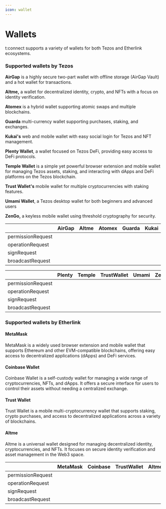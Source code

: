 ```yaml
---
icon: wallet
---
```


# Wallets

t:connect supports a variety of wallets for both Tezos and Etherlink ecosystems.

### Supported wallets by Tezos

**AirGap** is a highly secure two-part wallet with offline storage (AirGap Vault) and a hot wallet for transactions.

**Altme,** a wallet for decentralized identity, crypto, and NFTs with a focus on identity verification.

**Atomex** is a hybrid wallet supporting atomic swaps and multiple blockchains.

**Guarda** multi-currency wallet supporting purchases, staking, and exchanges.

**Kukai's** web and mobile wallet with easy social login for Tezos and NFT management.

**Plenty Wallet**, a wallet focused on Tezos DeFi, providing easy access to DeFi protocols.

**Temple Wallet** is a simple yet powerful browser extension and mobile wallet for managing Tezos assets, staking, and interacting with dApps and DeFi platforms on the Tezos blockchain.

**Trust Wallet's** mobile wallet for multiple cryptocurrencies with staking features.

**Umami Wallet**, a Tezos desktop wallet for both beginners and advanced users

**ZenGo,** a keyless mobile wallet using threshold cryptography for security.

<table><thead><tr><th width="216"></th><th width="104">AirGap</th><th width="106">Altme</th><th width="120">Atomex</th><th width="121">Guarda</th><th>Kukai</th></tr></thead><tbody><tr><td>permissionRequest</td><td></td><td></td><td></td><td></td><td></td></tr><tr><td>operationRequest</td><td></td><td></td><td></td><td></td><td></td></tr><tr><td>signRequest</td><td></td><td></td><td></td><td></td><td></td></tr><tr><td>broadcastRequest</td><td></td><td></td><td></td><td></td><td></td></tr></tbody></table>

<table><thead><tr><th width="220"></th><th width="105">Plenty</th><th width="101">Temple</th><th width="122">TrustWallet</th><th width="118">Umami</th><th>ZenGo</th></tr></thead><tbody><tr><td>permissionRequest</td><td></td><td></td><td></td><td></td><td></td></tr><tr><td>operationRequest</td><td></td><td></td><td></td><td></td><td></td></tr><tr><td>signRequest</td><td></td><td></td><td></td><td></td><td></td></tr><tr><td>broadcastRequest</td><td></td><td></td><td></td><td></td><td></td></tr></tbody></table>

### Supported wallets by Etherlink

#### MetaMask

MetaMask is a widely used browser extension and mobile wallet that supports Ethereum and other EVM-compatible blockchains, offering easy access to decentralized applications (dApps) and DeFi services.

#### Coinbase Wallet

Coinbase Wallet is a self-custody wallet for managing a wide range of cryptocurrencies, NFTs, and dApps. It offers a secure interface for users to control their assets without needing a centralized exchange.

#### Trust Wallet

Trust Wallet is a mobile multi-cryptocurrency wallet that supports staking, crypto purchases, and access to decentralized applications across a variety of blockchains.

#### Altme

Altme is a universal wallet designed for managing decentralized identity, cryptocurrencies, and NFTs. It focuses on secure identity verification and asset management in the Web3 space.



<table><thead><tr><th width="190"></th><th width="115">MetaMask</th><th width="101">Coinbase</th><th width="122">TrustWallet</th><th width="103">Altme</th></tr></thead><tbody><tr><td>permissionRequest</td><td></td><td></td><td></td><td></td></tr><tr><td>operationRequest</td><td></td><td></td><td></td><td></td></tr><tr><td>signRequest</td><td></td><td></td><td></td><td></td></tr><tr><td>broadcastRequest</td><td></td><td></td><td></td><td></td></tr></tbody></table>


